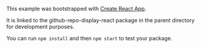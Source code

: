 This example was bootstrapped with [Create React App](https://github.com/facebook/create-react-app).

It is linked to the github-repo-display-react package in the parent directory for development purposes.

You can run `npm install` and then `npm start` to test your package.
